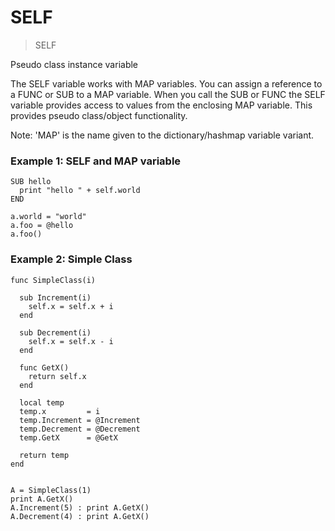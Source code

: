 # SELF

> SELF

Pseudo class instance variable

The SELF variable works with MAP variables. You can assign a reference to a FUNC or SUB to a MAP variable. When you call the SUB or FUNC the SELF variable provides access to values from the enclosing MAP variable. This provides pseudo class/object functionality.

Note: 'MAP' is the name given to the dictionary/hashmap variable variant.

### Example 1: SELF and MAP variable

```
SUB hello
  print "hello " + self.world
END

a.world = "world"
a.foo = @hello
a.foo()
```

### Example 2: Simple Class

```
func SimpleClass(i)

  sub Increment(i)
    self.x = self.x + i
  end

  sub Decrement(i)
    self.x = self.x - i
  end

  func GetX()
    return self.x
  end

  local temp
  temp.x         = i
  temp.Increment = @Increment
  temp.Decrement = @Decrement
  temp.GetX      = @GetX

  return temp
end


A = SimpleClass(1)
print A.GetX()
A.Increment(5) : print A.GetX()
A.Decrement(4) : print A.GetX()
```
